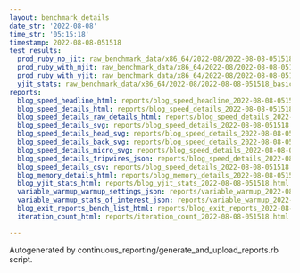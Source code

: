 ```yaml
---
layout: benchmark_details
date_str: '2022-08-08'
time_str: '05:15:18'
timestamp: 2022-08-08-051518
test_results:
  prod_ruby_no_jit: raw_benchmark_data/x86_64/2022-08/2022-08-08-051518_basic_benchmark_prod_ruby_no_jit.json
  prod_ruby_with_mjit: raw_benchmark_data/x86_64/2022-08/2022-08-08-051518_basic_benchmark_prod_ruby_with_mjit.json
  prod_ruby_with_yjit: raw_benchmark_data/x86_64/2022-08/2022-08-08-051518_basic_benchmark_prod_ruby_with_yjit.json
  yjit_stats: raw_benchmark_data/x86_64/2022-08/2022-08-08-051518_basic_benchmark_yjit_stats.json
reports:
  blog_speed_headline_html: reports/blog_speed_headline_2022-08-08-051518.html
  blog_speed_details_html: reports/blog_speed_details_2022-08-08-051518.html
  blog_speed_details_raw_details_html: reports/blog_speed_details_2022-08-08-051518.raw_details.html
  blog_speed_details_svg: reports/blog_speed_details_2022-08-08-051518.svg
  blog_speed_details_head_svg: reports/blog_speed_details_2022-08-08-051518.head.svg
  blog_speed_details_back_svg: reports/blog_speed_details_2022-08-08-051518.back.svg
  blog_speed_details_micro_svg: reports/blog_speed_details_2022-08-08-051518.micro.svg
  blog_speed_details_tripwires_json: reports/blog_speed_details_2022-08-08-051518.tripwires.json
  blog_speed_details_csv: reports/blog_speed_details_2022-08-08-051518.csv
  blog_memory_details_html: reports/blog_memory_details_2022-08-08-051518.html
  blog_yjit_stats_html: reports/blog_yjit_stats_2022-08-08-051518.html
  variable_warmup_warmup_settings_json: reports/variable_warmup_2022-08-08-051518.warmup_settings.json
  variable_warmup_stats_of_interest_json: reports/variable_warmup_2022-08-08-051518.stats_of_interest.json
  blog_exit_reports_bench_list_html: reports/blog_exit_reports_2022-08-08-051518.bench_list.html
  iteration_count_html: reports/iteration_count_2022-08-08-051518.html

---
```

Autogenerated by continuous_reporting/generate_and_upload_reports.rb script.
